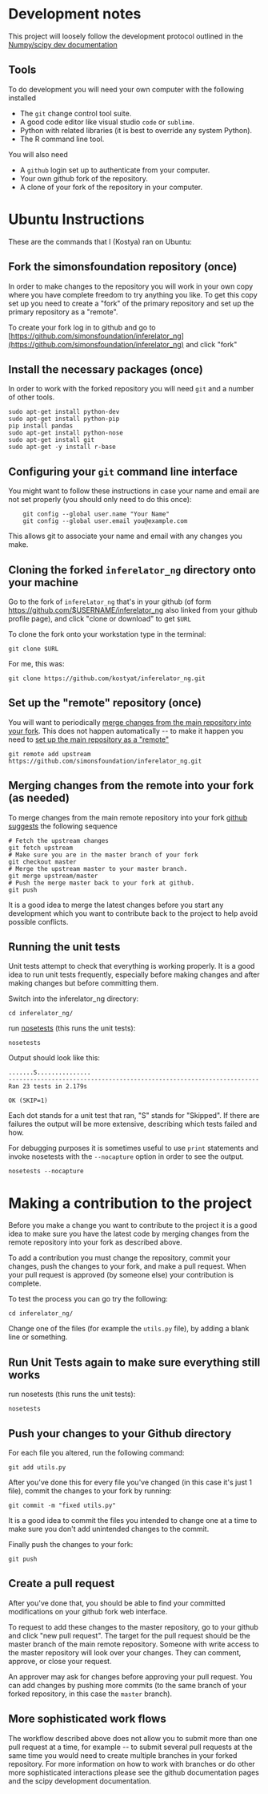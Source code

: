 # Development notes

This project will loosely follow the development protocol
outlined in the [Numpy/scipy dev documentation](http://docs.scipy.org/doc/numpy/dev/)

## Tools

To do development you will need your own computer with the following installed

- The `git` change control tool suite.
- A good code editor like visual studio `code` or `sublime`.
- Python with related libraries (it is best to override any system Python).
- The R command line tool.

You will also need

- A `github` login set up to authenticate from your computer.
- Your own github fork of the repository.
- A clone of your fork of the repository in your computer.

# Ubuntu Instructions

These are the commands that I (Kostya) ran on Ubuntu:

## Fork the simonsfoundation repository (once)

In order to make changes to the repository you will work in your own copy
where you have complete freedom to try anything you like.  To get this copy
set up you need to create a "fork" of the primary repository and set up the
primary repository as a "remote".

To create your fork log in to github and go to 
[https://github.com/simonsfoundation/inferelator_ng](https://github.com/simonsfoundation/inferelator_ng)
and click "fork"

## Install the necessary packages (once)

In order to work with the forked repository you will need `git` and a number of
other tools.

```
sudo apt-get install python-dev
sudo apt-get install python-pip
pip install pandas
sudo apt-get install python-nose
sudo apt-get install git
sudo apt-get -y install r-base
```

## Configuring your `git` command line interface

You might want to follow these instructions in case your name and email are not set properly (you should only need to do this once):

```
    git config --global user.name "Your Name"
    git config --global user.email you@example.com
```
This allows git to associate your name and email with any changes you make.

## Cloning the forked `inferelator_ng` directory onto your machine

Go to the fork of `inferelator_ng` that's in your github (of form https://github.com/$USERNAME/inferelator_ng
also linked from your github profile page), and click "clone or download" to get `$URL`

To clone the fork onto your workstation type in the terminal:

```
git clone $URL
```

For me, this was:

```git clone https://github.com/kostyat/inferelator_ng.git```

## Set up the "remote" repository (once)

You will want to periodically 
[merge changes from the main repository into your fork](https://help.github.com/articles/syncing-a-fork).
This does not happen automatically -- to make it happen you need to 
[set up the main repository as a "remote"](https://help.github.com/articles/configuring-a-remote-for-a-fork)

`git remote add upstream https://github.com/simonsfoundation/inferelator_ng.git`

## Merging changes from the remote into your fork (as needed)

To merge changes from the main remote repository into your fork 
[github suggests](https://help.github.com/articles/syncing-a-fork) the following
sequence

```
# Fetch the upstream changes
git fetch upstream
# Make sure you are in the master branch of your fork
git checkout master
# Merge the upstream master to your master branch.
git merge upstream/master
# Push the merge master back to your fork at github.
git push
```

It is a good idea to merge the latest changes before you start any development
which you want to contribute back to the project to help avoid possible conflicts.

## Running the unit tests

Unit tests attempt to check that everything is working properly.
It is a good idea to run unit tests frequently, especially before making
changes and after making changes but before committing them.

Switch into the inferelator_ng directory:

```cd inferelator_ng/```

run 
[nosetests](http://pythontesting.net/framework/nose/nose-introduction/) 
(this runs the unit tests):

```
nosetests
```

Output should look like this:

```
.......S...............
----------------------------------------------------------------------
Ran 23 tests in 2.179s

OK (SKIP=1)
```

Each dot stands for a unit test that ran, "S" stands for "Skipped".  If there are
failures the output will be more extensive, describing which tests failed and how.

For debugging purposes it is sometimes useful to use `print` statements and invoke
nosetests with the `--nocapture` option in order to see the output.
```
nosetests --nocapture
```

# Making a contribution to the project

Before you make a change you want to contribute to the project it
is a good idea to make sure you have the latest code by merging
changes from the remote repository into your fork as described above.

To add a contribution you must change the repository, commit
your changes, push the changes to your fork, and make a pull request.
When your pull request is approved (by someone else) your contribution is complete.

To test the process you can go try the following:

```
cd inferelator_ng/
```

Change one of the files (for example the `utils.py` file), by adding a blank line or something.

## Run Unit Tests again to make sure everything still works

run nosetests (this runs the unit tests):

```
nosetests
```

## Push your changes to your Github directory

For each file you altered, run the following command:

```
git add utils.py
```

After you've done this for every file you've changed (in this case it's just 1 file), commit the changes to your fork by running:

```
git commit -m "fixed utils.py"
```
It is a good idea to commit the files you intended to change one at a time
to make sure you don't add unintended changes to the commit.

Finally push the changes to your fork:
```
git push
```

## Create a pull request

After you've done that, you should be able to find your committed modifications on your github fork web interface.

To request to add these changes to the master repository, go to your github and click "new pull request".
The target for the pull request should be the master branch of the main remote repository.
Someone with write access to the master repository will look over your changes.  They can comment,
approve, or close your request.

An approver may ask for changes before approving your pull request.  You can add changes by pushing
more commits (to the same branch of your forked repository, in this case the `master` branch).

## More sophisticated work flows

The workflow described above does not allow you to submit more than one pull request at a
time, for example -- to submit several pull requests 
at the same time you would need to create multiple branches
in your forked repository.  For more information on how to 
work with branches or do other more sophisticated interactions
please see the github documentation
pages and the scipy development documentation.

